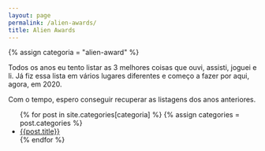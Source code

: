 ```yaml
---
layout: page
permalink: /alien-awards/
title: Alien Awards
---
```


{% assign categoria = "alien-award" %}

<div class="">
	<p>Todos os anos eu tento listar as 3 melhores coisas que ouvi, assisti, joguei e li. Já fiz essa lista em vários lugares diferentes e começo a fazer por aqui, agora, em 2020.</p>
	<p>Com o tempo, espero conseguir recuperar as listagens dos anos anteriores.</p>
		<ul>
			{% for post in site.categories[categoria] %}
			{% assign categories = post.categories %}
			<li><a href="{{ site.baseurl }}{{ post.url }}">{{post.title}}</a></li>
			{% endfor %}
		</ul>	
</div>